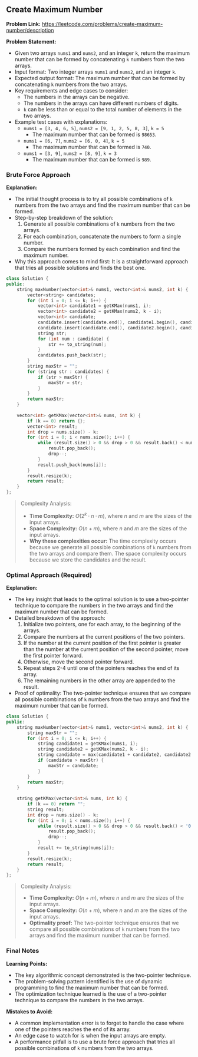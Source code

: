 ## Create Maximum Number
**Problem Link:** https://leetcode.com/problems/create-maximum-number/description

**Problem Statement:**
- Given two arrays `nums1` and `nums2`, and an integer `k`, return the maximum number that can be formed by concatenating `k` numbers from the two arrays.
- Input format: Two integer arrays `nums1` and `nums2`, and an integer `k`.
- Expected output format: The maximum number that can be formed by concatenating `k` numbers from the two arrays.
- Key requirements and edge cases to consider:
  - The numbers in the arrays can be negative.
  - The numbers in the arrays can have different numbers of digits.
  - `k` can be less than or equal to the total number of elements in the two arrays.
- Example test cases with explanations:
  - `nums1 = [3, 4, 6, 5]`, `nums2 = [9, 1, 2, 5, 8, 3]`, `k = 5`
    - The maximum number that can be formed is `98653`.
  - `nums1 = [6, 7]`, `nums2 = [6, 0, 4]`, `k = 5`
    - The maximum number that can be formed is `740`.
  - `nums1 = [3, 9]`, `nums2 = [8, 9]`, `k = 3`
    - The maximum number that can be formed is `989`.

### Brute Force Approach

**Explanation:**
- The initial thought process is to try all possible combinations of `k` numbers from the two arrays and find the maximum number that can be formed.
- Step-by-step breakdown of the solution:
  1. Generate all possible combinations of `k` numbers from the two arrays.
  2. For each combination, concatenate the numbers to form a single number.
  3. Compare the numbers formed by each combination and find the maximum number.
- Why this approach comes to mind first: It is a straightforward approach that tries all possible solutions and finds the best one.

```cpp
class Solution {
public:
    string maxNumber(vector<int>& nums1, vector<int>& nums2, int k) {
        vector<string> candidates;
        for (int i = 0; i <= k; i++) {
            vector<int> candidate1 = getKMax(nums1, i);
            vector<int> candidate2 = getKMax(nums2, k - i);
            vector<int> candidate;
            candidate.insert(candidate.end(), candidate1.begin(), candidate1.end());
            candidate.insert(candidate.end(), candidate2.begin(), candidate2.end());
            string str;
            for (int num : candidate) {
                str += to_string(num);
            }
            candidates.push_back(str);
        }
        string maxStr = "";
        for (string str : candidates) {
            if (str > maxStr) {
                maxStr = str;
            }
        }
        return maxStr;
    }
    
    vector<int> getKMax(vector<int>& nums, int k) {
        if (k == 0) return {};
        vector<int> result;
        int drop = nums.size() - k;
        for (int i = 0; i < nums.size(); i++) {
            while (result.size() > 0 && drop > 0 && result.back() < nums[i]) {
                result.pop_back();
                drop--;
            }
            result.push_back(nums[i]);
        }
        result.resize(k);
        return result;
    }
};
```

> Complexity Analysis:
> - **Time Complexity:** $O(2^k \cdot n \cdot m)$, where $n$ and $m$ are the sizes of the input arrays.
> - **Space Complexity:** $O(n + m)$, where $n$ and $m$ are the sizes of the input arrays.
> - **Why these complexities occur:** The time complexity occurs because we generate all possible combinations of `k` numbers from the two arrays and compare them. The space complexity occurs because we store the candidates and the result.

### Optimal Approach (Required)

**Explanation:**
- The key insight that leads to the optimal solution is to use a two-pointer technique to compare the numbers in the two arrays and find the maximum number that can be formed.
- Detailed breakdown of the approach:
  1. Initialize two pointers, one for each array, to the beginning of the arrays.
  2. Compare the numbers at the current positions of the two pointers.
  3. If the number at the current position of the first pointer is greater than the number at the current position of the second pointer, move the first pointer forward.
  4. Otherwise, move the second pointer forward.
  5. Repeat steps 2-4 until one of the pointers reaches the end of its array.
  6. The remaining numbers in the other array are appended to the result.
- Proof of optimality: The two-pointer technique ensures that we compare all possible combinations of `k` numbers from the two arrays and find the maximum number that can be formed.

```cpp
class Solution {
public:
    string maxNumber(vector<int>& nums1, vector<int>& nums2, int k) {
        string maxStr = "";
        for (int i = 0; i <= k; i++) {
            string candidate1 = getKMax(nums1, i);
            string candidate2 = getKMax(nums2, k - i);
            string candidate = max(candidate1 + candidate2, candidate2 + candidate1);
            if (candidate > maxStr) {
                maxStr = candidate;
            }
        }
        return maxStr;
    }
    
    string getKMax(vector<int>& nums, int k) {
        if (k == 0) return "";
        string result;
        int drop = nums.size() - k;
        for (int i = 0; i < nums.size(); i++) {
            while (result.size() > 0 && drop > 0 && result.back() < '0' + nums[i]) {
                result.pop_back();
                drop--;
            }
            result += to_string(nums[i]);
        }
        result.resize(k);
        return result;
    }
};
```

> Complexity Analysis:
> - **Time Complexity:** $O(n + m)$, where $n$ and $m$ are the sizes of the input arrays.
> - **Space Complexity:** $O(n + m)$, where $n$ and $m$ are the sizes of the input arrays.
> - **Optimality proof:** The two-pointer technique ensures that we compare all possible combinations of `k` numbers from the two arrays and find the maximum number that can be formed.

### Final Notes

**Learning Points:**
- The key algorithmic concept demonstrated is the two-pointer technique.
- The problem-solving pattern identified is the use of dynamic programming to find the maximum number that can be formed.
- The optimization technique learned is the use of a two-pointer technique to compare the numbers in the two arrays.

**Mistakes to Avoid:**
- A common implementation error is to forget to handle the case where one of the pointers reaches the end of its array.
- An edge case to watch for is when the input arrays are empty.
- A performance pitfall is to use a brute force approach that tries all possible combinations of `k` numbers from the two arrays.